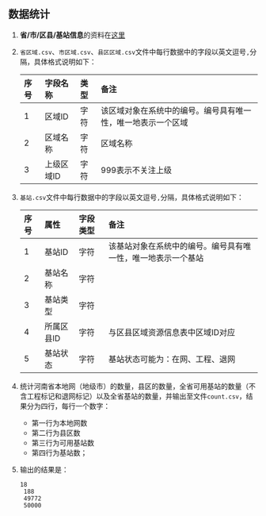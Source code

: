 ## 数据统计

1. **省/市/区县/基站信息**的资料在[这里](../test/JSCMCC/data/)
2. `省区域.csv`、`市区域.csv`、`县区区域.csv`文件中每行数据中的字段以英文逗号`,`分隔，具体格式说明如下：

   | 序号 | 字段名称   | 类型 | 备注                             |
   | :- | :----- | :- | :----------------------------- |
   | 1  | 区域ID   | 字符 | 该区域对象在系统中的编号。编号具有唯一性，唯一地表示一个区域 |
   | 2  | 区域名称   | 字符 | 区域名称                           |
   | 3  | 上级区域ID | 字符 | 999表示不关注上级                     |
3. `基站.csv`文件中每行数据中的字段以英文逗号`,`分隔，具体格式说明如下：

   | 序号 | 属性     | 字段类型 | 备注                             |
   | :- | :----- | :--- | :----------------------------- |
   | 1  | 基站ID   | 字符   | 该基站对象在系统中的编号。编号具有唯一性，唯一地表示一个基站 |
   | 2  | 基站名称   | 字符   |                                |
   | 3  | 基站类型   | 字符   |                                |
   | 4  | 所属区县ID | 字符   | 与区县区域资源信息表中区域ID对应              |
   | 5  | 基站状态   | 字符   | 基站状态可能为：在网、工程、退网               |
4. 统计河南省本地网（地级市）的数量，县区的数量，全省可用基站的数量（不含工程标记和退网标记）以及全省基站的数量，并输出至文件`count.csv`，结果分为四行，每行一个数字：
   - 第一行为本地网数
   - 第二行为县区数
   - 第三行为可用基站数
   - 第四行为基站数；
5. 输出的结果是：

       18
        188
        49772	
        50000
